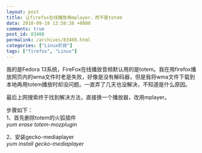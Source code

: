 ```yaml
---
layout: post
title: 让firefox在线播放用mplayer，而不是totem
data: 2010-09-18 12:58:38 +0000
comments: true
post_id: 83408
permalink: /archives/83408.html
categories: ["Linux栏目"]
tags: ["firefox", "Linux"]
---
```


我的是Fedora 13系统，FireFox在线播放音频默认用的是totem。我在用firefox播放网页内的wma文件时老是失败，好像是没有解码器，但是我将wma文件下载到本地再用totem播放时却没问题。一直弄了几天也没解决，不知道是什么原因。

最后上网搜索终于找到解决方法，直接换一个播放器，改用mplayer。

步骤如下：  
1、首先删除totem的火狐插件  
<em> yum erase totem-mozplugin</em>

2、安装gecko-mediaplayer  
<em>yum install gecko-mediaplayer</em>
